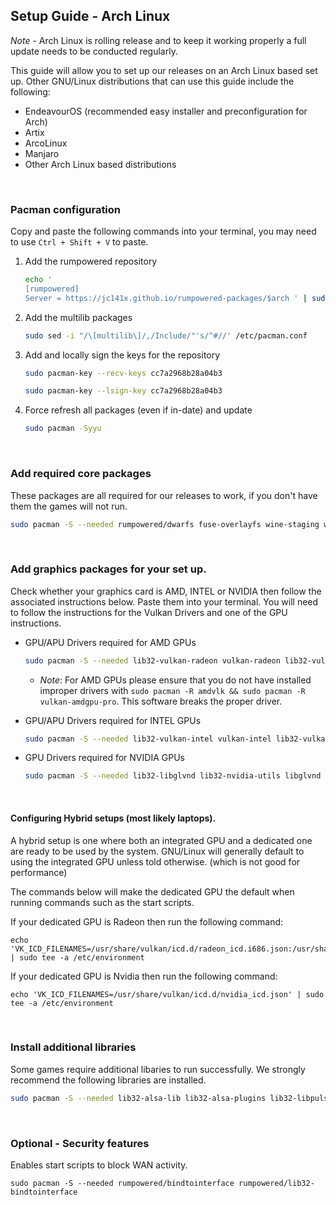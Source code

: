 ## Setup Guide - Arch Linux

*Note* - Arch Linux is rolling release and to keep it working properly a full update needs to be conducted regularly.

This guide will allow you to set up our releases on an Arch Linux based set up. Other GNU/Linux distributions that can use this guide include the following:

- EndeavourOS (recommended easy installer and preconfiguration for Arch)
- Artix
- ArcoLinux
- Manjaro
- Other Arch Linux based distributions
<br>

### Pacman configuration

Copy and paste the following commands into your terminal, you may need to use `Ctrl + Shift + V` to paste.

  1. Add the rumpowered repository

     ```sh
     echo '
     [rumpowered]
     Server = https://jc141x.github.io/rumpowered-packages/$arch ' | sudo tee -a /etc/pacman.conf
     ```
  2. Add the multilib packages

     ```sh
     sudo sed -i "/\[multilib\]/,/Include/"'s/^#//' /etc/pacman.conf
     ```
  3. Add and locally sign the keys for the repository

     ```sh
     sudo pacman-key --recv-keys cc7a2968b28a04b3
     ```

     ```sh
     sudo pacman-key --lsign-key cc7a2968b28a04b3
     ```
  4. Force refresh all packages (even if in-date) and update

     ```sh
     sudo pacman -Syyu
     ```
<br>

### Add required core packages

These packages are all required for our releases to work, if you don't have them the games will not run.

```sh
sudo pacman -S --needed rumpowered/dwarfs fuse-overlayfs wine-staging wine-mono
```
<br>

### Add graphics packages for your set up.

Check whether your graphics card is AMD, INTEL or NVIDIA then follow the associated instructions below. Paste them into your terminal. You will need to follow the instructions for the Vulkan Drivers and one of the GPU instructions.

- GPU/APU Drivers required for AMD GPUs

    ```sh
    sudo pacman -S --needed lib32-vulkan-radeon vulkan-radeon lib32-vulkan-icd-loader
    ```
    - *Note*: For AMD GPUs please ensure that you do not have installed improper drivers with `sudo pacman -R amdvlk && sudo pacman -R vulkan-amdgpu-pro`. This software breaks the proper driver.

- GPU/APU Drivers required for INTEL GPUs

    ```sh
    sudo pacman -S --needed lib32-vulkan-intel vulkan-intel lib32-vulkan-icd-loader
    ```
- GPU Drivers required for NVIDIA GPUs

    ```sh
    sudo pacman -S --needed lib32-libglvnd lib32-nvidia-utils libglvnd nvidia lib32-vulkan-icd-loader
    ```
<br>

#### Configuring Hybrid setups (most likely laptops).

A hybrid setup is one where both an integrated GPU and a dedicated one are ready to be used by the system. GNU/Linux will generally default to using the integrated GPU unless told otherwise. (which is not good for performance)

The commands below will make the dedicated GPU the default when running commands such as the start scripts.

If your dedicated GPU is Radeon then run the following command:

```
echo 'VK_ICD_FILENAMES=/usr/share/vulkan/icd.d/radeon_icd.i686.json:/usr/share/vulkan/icd.d/radeon_icd.x86_64.json' | sudo tee -a /etc/environment
```

If your dedicated GPU is Nvidia then run the following command:

```
echo 'VK_ICD_FILENAMES=/usr/share/vulkan/icd.d/nvidia_icd.json' | sudo tee -a /etc/environment
```
<br>

### Install additional libraries

Some games require additional libaries to run successfully. We strongly recommend the following libraries are installed.

```sh
sudo pacman -S --needed lib32-alsa-lib lib32-alsa-plugins lib32-libpulse lib32-openal libgphoto2 libxcrypt-compat gst-plugins-base gst-plugins-good gst-plugins-ugly gst-plugins-bad gstreamer-vaapi gst-libav lib32-gst-plugins-base-libs lib32-gst-plugins-base lib32-gst-plugins-good
```
<br>

### Optional - Security features

Enables start scripts to block WAN activity.

```
sudo pacman -S --needed rumpowered/bindtointerface rumpowered/lib32-bindtointerface
```
